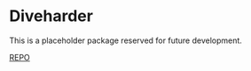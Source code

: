 # Diveharder

This is a placeholder package reserved for future development.

[REPO](https://github.com/ajxd2/diveharder-wrapper)